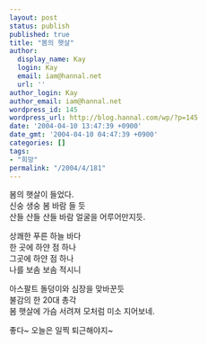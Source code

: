 ```yaml
---
layout: post
status: publish
published: true
title: "봄의 햇살"
author:
  display_name: Kay
  login: Kay
  email: iam@hannal.net
  url: ''
author_login: Kay
author_email: iam@hannal.net
wordpress_id: 145
wordpress_url: http://blog.hannal.com/wp/?p=145
date: '2004-04-10 13:47:39 +0900'
date_gmt: '2004-04-10 04:47:39 +0900'
categories: []
tags:
- "희망"
permalink: "/2004/4/181"
---
```

<p>봄의 햇살이 들었다.<br />
신숭 생숭 봄 바람 들 듯<br />
산들 산들 산들 바람 얼굴을 어루어만지듯.</p>
<p>상쾌한 푸른 하늘 바다<br />
한 곳에 하얀 점 하나<br />
그곳에 하얀 점 하나<br />
나를 보솜 보솜 적시니</p>
<p>아스팔트 돌덩이와 심장을 맞바꾼듯<br />
불감의 한 20대 총각<br />
봄 햇살에 가슴 서려져 모처럼 미소 지어보네.</p>
<p>좋다~ 오늘은 일찍 퇴근해야지~</p>
